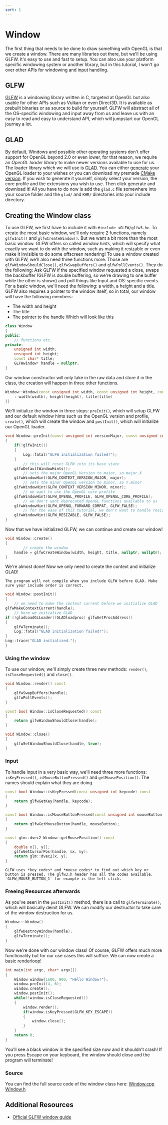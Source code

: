 ```yaml
---
sort: 1
---
```


# Window
The first thing that needs to be done to draw something with OpenGL is that we create a window. There are many libraries out there, but we'll be using GLFW. It's easy to use and fast to setup.
You can also use your platform specific windowing system or another library, but in this tutorial, I won't go over other APIs for windowing and input handling.

## GLFW
[GLFW](https://www.glfw.org/) is a windowing library written in C, targeted at OpenGL but also usable for other APIs such as Vulkan or even Direct3D.
It is available as prebuilt binaries or as source to build for yourself.
GLFW will abstract all of the OS-specific windowing and input away from us and leave us with an easy to read and easy to understand API, which will jumpstart our OpenGL journey a lot.

## GLAD
By default, Windows and possible other operating systems don't offer support for OpenGL beyond 2.0 or even lower, for that reason, we require an *OpenGL loader library* to make newer versions available to use for us.
The loader library which we will use is [GLAD](https://github.com/Dav1dde/glad). You can either [generate](https://glad.dav1d.de/) your OpenGL loader to your wishes or you can download my premade [CMake version](https://github.com/rtryan98/glad).
If you wish to generate it yourself, simply select your version, the core profile and the extensions you wish to use. Then click generate and download it! All you have to do now is add the `glad.c` file somewhere into your source folder and the `glad/` and `KHR/` directories into your include directory.

## Creating the Window class
To use GLFW, we first have to include it with `#include <GLFW/glfw3.h>`. To create the most basic window, we'll only require 2 functions, namely `glfwInit()` and `glfwCreateWindow()`.
But we want a bit more than the most basic window.
GLFW offers so called *window hints*, which will specify what exactly we want to do with the window, such as making it resizable or even make it invisible to do some offscreen rendering!
To use a window created with GLFW, we'll also need three functions more. Those are `glfwWindowShouldClose()`, `glfwSwapBuffers()` and `glfwPollEvents()`.
They do the following: Ask GLFW if the specified window requested a close, swaps the backbuffer (GLFW is double buffering, so we're drawing to one buffer while the other is shown) and poll things like Input and OS-specific events.
For a basic window, we'll need the following: a width, a height and a title.
GLFW also requires a pointer to the window itself, so in total, our window will have the following members:
* The width and height
* The title
* The pointer to the handle
Which will look like this
```cpp
class Window
{
public:
    // functions etc.
private:
    unsigned int width;
    unsigned int height;
    const char* title;
    GLFWwindow* handle = nullptr;
}
```
Our window constructor will only take in the raw data and store it in the class, the creation will happen in three other functions.
```cpp
Window::Window(const unsigned int width, const unsigned int height, const char* title)
    : width(width), height(height), title(title)
{}
```
We'll initialize the window in three steps: `preInit()`, which will setup GLFW and our default window hints such us the OpenGL version and profile, `create()`, which will create the window and `postInit()`, which will initialize our OpenGL loader.
```cpp
void Window::preInit(const unsigned int versionMajor, const unsigned int versionMinor)
{
    if(!glfwInit())
    {
        Log::fatal("GLFW initialization failed!");
    }
        // this will reset GLFW into its base state
    glfwDefaultWindowHints();
        // sets the major OpenGL Version to major, so major.X
    glfwWindowHint(GLFW_CONTEXT_VERSION_MAJOR, major);
        // sets the minor OpenGL version to minor, so Y.minor
    glfwWindowHint(GLFW_CONTEXT_VERSION_MINOR, minor);
        // we want to use the OpenGL core profile
    glfwWindowHint(GLFW_OPENGL_PROFILE, GLFW_OPENGL_CORE_PROFILE);
        // we don't want deprecated OpenGL functions available to us
    glfwWindowHint(GLFW_OPENGL_FORWARD_COMPAT, GLFW_FALSE);
        // for the ease of this tutorial, we don't want to handle resizing for now
    glfwWindowHint(GLFW_RESIZABLE, GLFW_FALSE);
}
```
Now that we have initialized GLFW, we can continue and create our window!
```cpp
void Window::create()
{
        // create the window
    handle = glfwCreateWindow(width, height, title, nullptr, nullptr);
}
```
We're almost done! Now we only need to create the context and initialize GLAD!
```warning
The program will not compile when you include GLFW before GLAD. Make sure your include order is correct.
```
```cpp
void Window::postInit()
{
    // we need to make the context current before we initialize GLAD
glfwMakeContextCurrent(handle);
    // here we initialize GLAD
if (!gladLoadGLLoader((GLADloadproc) glfwGetProcAddress))
{
	glfwTerminate();
	Log::fatal("GLAD initialization failed!");
}
Log::trace("GLAD initialized.");
}
```
### Using the window
To use our window, we'll simply create three new methods: `render()`, `isCloseRequested()` and `close()`.
```cpp
void Window::render() const
{
    glfwSwapBuffers(handle);
    glfwPollEvents();
}

const bool Window::isCloseRequested() const
{
    return glfwWindowShouldClose(handle);
}

void Window::close()
{
    glfwSetWindowShouldClose(handle, true);
}
```

### Input
To handle input in a very basic way, we'll need three more functions: `isKeyPressed()`, `isMouseButtonPressed()` and `getMousePosition()`. The names should explain what they are doing.
```cpp
const bool Window::isKeyPressed(const unsigned int keycode) const
{
    return glfwGetKey(handle, keycode);
}

const bool Window::isMouseButtonPressed(const unsigned int mouseButton) const
{
    return glfwGetMouseButton(handle, mouseButton);
}

const glm::dvec2 Window::getMousePosition() const
{
    double x{}, y{};
    glfwGetCursorPos(handle, &x, &y);
    return glm::dvec2{x, y};
}
```
```note
GLFW uses *key codes* and *mouse codes* to find out which key or button is pressed. The glfw3.h header has all the codes available. `GLFW_MOUSE_BUTTON_1` for example is the left click.
```

### Freeing Resources afterwards
As you've seen in the `postInit()` method, there is a call to `glfwTerminate()`, which will basically deinit GLFW. We can modify our destructor to take care of the window destruction for us.
```cpp
Window::~Window()
{
    glfwDestroyWindow(handle);
    glfwTerminate();
}
```
Now we're done with our window class! Of course, GLFW offers much more functionality but for our use cases this will suffice. We can now create a basic renderloop!
```cpp
int main(int argc, char* argv[])
{
    Window window{1600, 900, "Hello Window!"};
    window.preInit(4, 6);
    window.create();
    window.postInit();
    while(!window.isCloseRequested())
    {
        window.render();
        if(window.isKeyPressed(GLFW_KEY_ESCAPE))
        {
            window.close();
        }
    }
    return 0;
}
```
You'll see a black window in the specified size now and it shouldn't crash! If you press Escape on your keyboard, the window should close and the program will terminate!

### Source
You can find the full source code of the window class here: [Window.cpp](https://github.com/rtryan98/OpenGL/blob/master/base/src/Window.cpp) [Window.h](https://github.com/rtryan98/OpenGL/blob/master/base/src/Window.h)

## Additional Resources
* [Official GLFW window guide](https://www.glfw.org/docs/latest/window_guide.html)
